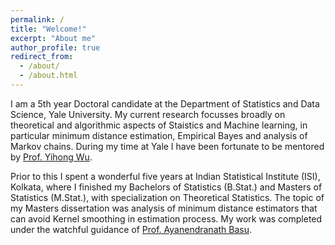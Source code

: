 ```yaml
---
permalink: /
title: "Welcome!"
excerpt: "About me"
author_profile: true
redirect_from: 
  - /about/
  - /about.html
---
```


I am a 5th year Doctoral candidate at the Department of Statistics and Data Science, Yale University. My current research focusses broadly on theoretical and algorithmic aspects of Staistics and Machine learning, in particular minimum distance estimation, Empirical Bayes and analysis of Markov chains. During my time at Yale I have been fortunate to be mentored by [Prof. Yihong Wu](http://www.stat.yale.edu/~yw562/).

Prior to this I spent a wonderful five years at Indian Statistical Institute (ISI), Kolkata, where I finished my Bachelors of Statistics (B.Stat.) and Masters of Statistics (M.Stat.), with specialization on Theoretical Statistics. The topic of my Masters dissertation was analysis of minimum distance estimators that can avoid Kernel smoothing in estimation process. My work was completed under the watchful guidance of [Prof. Ayanendranath Basu](https://www.isical.ac.in/~ayanbasu/).

